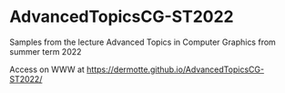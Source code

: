 # AdvancedTopicsCG-ST2022
Samples from the lecture Advanced Topics in Computer Graphics from summer term 2022

Access on WWW at https://dermotte.github.io/AdvancedTopicsCG-ST2022/

